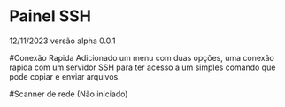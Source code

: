 # Painel SSH
12/11/2023 
versão alpha 0.0.1

#Conexão Rapida
Adicionado um menu com duas opções, uma conexão rapida com um servidor SSH para 
ter acesso a um simples comando que pode copiar e enviar arquivos.

#Scanner de rede
(Não iniciado)
